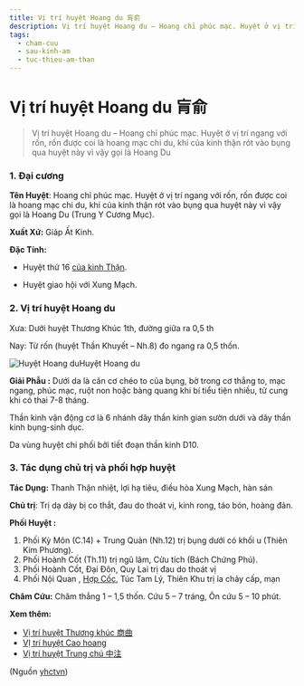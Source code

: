 ```yaml
---
title: Vị trí huyệt Hoang du 肓俞
description: Vị trí huyệt Hoang du – Hoang chỉ phúc mạc. Huyệt ở vị trí ngang với rốn, rốn được coi là hoang mạc chi du, khí của kinh thận rót vào bụng qua huyệt này vì vậy gọi là Hoang Du
tags:
  - cham-cuu
  - sau-kinh-am
  - tuc-thieu-am-than
---
```


# Vị trí huyệt Hoang du 肓俞 

> Vị trí huyệt Hoang du – Hoang chỉ phúc mạc. Huyệt ở vị trí ngang với rốn, rốn được coi là hoang mạc chi du, khí của kinh thận rót vào bụng qua huyệt này vì vậy gọi là Hoang Du

### 1. Đại cương

**Tên Huyệt**: Hoang chỉ phúc mạc. Huyệt ở vị trí ngang với rốn, rốn được coi là hoang mạc chi du, khí của kinh thận rót vào bụng qua huyệt này vì vậy gọi là Hoang Du (Trung Y Cương Mục).

**Xuất Xứ:** Giáp Ất Kinh.

**Đặc Tính:**

+ Huyệt thứ 16 [của kinh Thận](/yhctvn/kinh-tuc-thieu-am-than/).

+ Huyệt giao hội với Xung Mạch.

### 2. Vị trí huyệt Hoang du

Xưa: Dưới huyệt Thương Khúc 1th, đường giữa ra 0,5 th

Nay: Từ rốn (huyệt Thần Khuyết – Nh.8) đo ngang ra 0,5 thốn.

![Huyệt Hoang du](/imgs/yhctvn/huyet-hoang-du.jpg)Huyệt Hoang du

**Giải Phẫu :** Dưới da là cân cơ chéo to của bụng, bờ trong cơ thẳng to, mạc ngang, phúc mạc, ruột non hoặc bàng quang khi bí tiểu tiện nhiều, tử cung khi có thai 7-8 tháng.

Thần kinh vận động cơ là 6 nhánh dây thần kinh gian sườn dưới và dây thần kinh bụng-sinh dục.

Da vùng huyệt chi phối bởi tiết đoạn thần kinh D10.

### 3. Tác dụng chủ trị và phối hợp huyệt

**Tác Dụng:** Thanh Thận nhiệt, lợi hạ tiêu, điều hòa Xung Mạch, hàn sán

**Chủ trị**: Trị dạ dày bị co thắt, đau do thoát vị, kinh rong, táo bón, hoàng đản.

**Phối Huyệt :**

1. Phối Kỳ Môn (C.14) + Trung Quản (Nh.12) trị bụng dưới có khối u (Thiên Kim Phương).
2. Phối Hoành Cốt (Th.11) trị ngũ lâm, Cửu tích (Bách Chứng Phú).
3. Phối Hoành Cốt, Đại Đôn, Quy Lai trị đau do thoát vị
4. Phối Nội Quan , [Hợp Cốc](/yhctvn/huyet-hop-coc-%e5%90%88-%e8%b0%b7/), Túc Tam Lý, Thiên Khu trị ỉa chảy cấp, mạn

**Châm Cứu:** Châm thẳng 1 – 1,5 thốn. Cứu 5 – 7 tráng, Ôn cứu 5 – 10 phút.

**Xem thêm:**

* [Vị trí huyệt Thương khúc 商曲](/yhctvn/vi-tri-huyet-thuong-khuc-%e5%95%86%e6%9b%b2/)
* [VỊ trí huyệt Cao hoang](/yhctvn/vi-tri-huyet-cao-hoang-%e8%86%8f%e8%82%93/)
* [Vị trí huyệt Trung chú 中注](/yhctvn/vi-tri-huyet-trung-chu-%e4%b8%ad%e6%b3%a8/)

(Nguồn <a href="https://yhctvn.com/vi-tri-huyet-hoang-du-肓俞/" target="_blank">yhctvn</a>)

